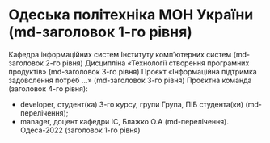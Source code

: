 # Одеська політехніка МОН України (md-заголовок 1-го рівня) 
Кафедра  інформаційних  систем  Інституту  комп’ютерних  систем  (md-заголовок  2-го рівня) 
Дисципліна «Технології створення програмних продуктів» (md-заголовок 3-го рівня) 
Проєкт «Інформаційна підтримка задоволення потреб ...» (md-заголовок 3-го рівня) 
Проєктна команда (заголовок 4-го рівня): 
-  developer, студент(ка) 3-го курсу, групи Група, ПІБ студента(ки) (md-перелічення); 
-  manager, доцент кафедри ІС, Блажко О.А (md-перелічення). 
Одеса-2022 (заголовок 1-го рівня) 
